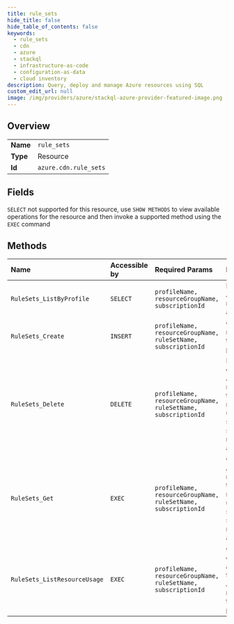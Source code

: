 ```yaml
---
title: rule_sets
hide_title: false
hide_table_of_contents: false
keywords:
  - rule_sets
  - cdn
  - azure    
  - stackql
  - infrastructure-as-code
  - configuration-as-data
  - cloud inventory
description: Query, deploy and manage Azure resources using SQL
custom_edit_url: null
image: /img/providers/azure/stackql-azure-provider-featured-image.png
---
```

  
    

## Overview
<table><tbody>
<tr><td><b>Name</b></td><td><code>rule_sets</code></td></tr>
<tr><td><b>Type</b></td><td>Resource</td></tr>
<tr><td><b>Id</b></td><td><code>azure.cdn.rule_sets</code></td></tr>
</tbody></table>

## Fields
`SELECT` not supported for this resource, use `SHOW METHODS` to view available operations for the resource and then invoke a supported method using the `EXEC` command  
## Methods
| Name | Accessible by | Required Params | Description |
|:-----|:--------------|:----------------|:------------|
| `RuleSets_ListByProfile` | `SELECT` | `profileName, resourceGroupName, subscriptionId` | Lists existing AzureFrontDoor rule sets within a profile. |
| `RuleSets_Create` | `INSERT` | `profileName, resourceGroupName, ruleSetName, subscriptionId` | Creates a new rule set within the specified profile. |
| `RuleSets_Delete` | `DELETE` | `profileName, resourceGroupName, ruleSetName, subscriptionId` | Deletes an existing AzureFrontDoor rule set with the specified rule set name under the specified subscription, resource group and profile. |
| `RuleSets_Get` | `EXEC` | `profileName, resourceGroupName, ruleSetName, subscriptionId` | Gets an existing AzureFrontDoor rule set with the specified rule set name under the specified subscription, resource group and profile. |
| `RuleSets_ListResourceUsage` | `EXEC` | `profileName, resourceGroupName, ruleSetName, subscriptionId` | Checks the quota and actual usage of the given AzureFrontDoor rule set under the given CDN profile. |
